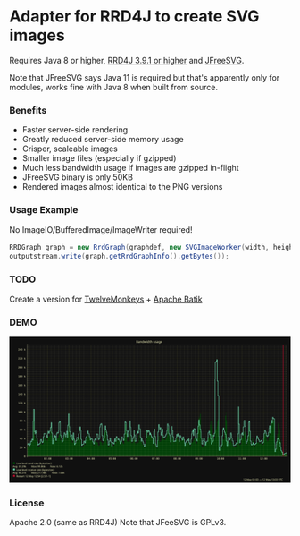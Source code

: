 Adapter for RRD4J to create SVG images
======================================

Requires Java 8 or higher, [RRD4J 3.9.1 or higher](https://github.com/rrd4j/rrd4j) and [JFreeSVG](https://github.com/jfree/jfreesvg).

Note that JFreeSVG says Java 11 is required but that's apparently only for modules,
works fine with Java 8 when built from source.


### Benefits

- Faster server-side rendering
- Greatly reduced server-side memory usage
- Crisper, scaleable images
- Smaller image files (especially if gzipped)
- Much less bandwidth usage if images are gzipped in-flight
- JFreeSVG binary is only 50KB
- Rendered images almost identical to the PNG versions


### Usage Example

No ImageIO/BufferedImage/ImageWriter required!

```java
RRDGraph graph = new RrdGraph(graphdef, new SVGImageWorker(width, height));
outputstream.write(graph.getRrdGraphInfo().getBytes());
```

### TODO

Create a version for [TwelveMonkeys](https://github.com/haraldk/TwelveMonkeys) + [Apache Batik](https://xmlgraphics.apache.org/batik/)


### DEMO

![Sample Image](https://raw.githubusercontent.com/zzzi2p/rrd4j-jfreesvg/main/sample.svg)


### License

Apache 2.0 (same as RRD4J)
Note that JFeeSVG is GPLv3.
